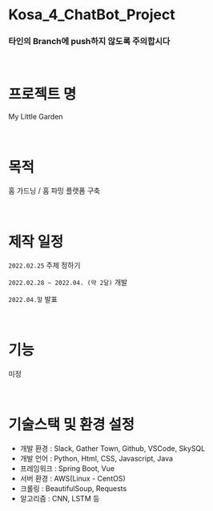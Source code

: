 # Kosa_4_ChatBot_Project

### 타인의 Branch에 push하지 않도록 주의합시다

<br>

# 프로젝트 명
My Little Garden

<br>

# 목적
홈 가드닝 / 홈 파밍 플랫폼 구축

<br>

# 제작 일정
  `2022.02.25`&nbsp;주제 정하기

  `2022.02.28 ~ 2022.04. (약 2달)`&nbsp;개발

  `2022.04.말`&nbsp;발표

<br>

# 기능
미정

<br>

# 기술스택 및 환경 설정
  * 개발 환경 : Slack, Gather Town, Github, VSCode, SkySQL
  * 개발 언어 : Python, Html, CSS, Javascript, Java
  * 프레임워크 : Spring Boot, Vue
  * 서버 환경 : AWS(Linux - CentOS)
  * 크롤링 : BeautifulSoup, Requests
  * 알고리즘 : CNN, LSTM 등
